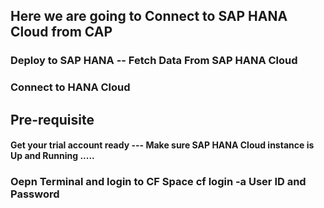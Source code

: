 ## Here we are going to Connect to SAP HANA Cloud from CAP 

### Deploy to SAP HANA -- Fetch Data From SAP HANA Cloud 

### Connect to HANA Cloud 

## Pre-requisite 
#### Get your trial account ready --- Make sure SAP HANA Cloud instance is Up and Running .....

### Oepn Terminal and login to CF Space cf login -a User ID and Password 



